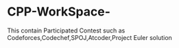 # CPP-WorkSpace-
This contain Participated Contest such as Codeforces,Codechef,SPOJ,Atcoder,Project Euler  solution
